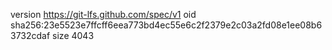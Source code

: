 version https://git-lfs.github.com/spec/v1
oid sha256:23e5523e7ffcff6eea773bd4ec55e6c2f2379e2c03a2fd08e1ee08b63732cdaf
size 4043
